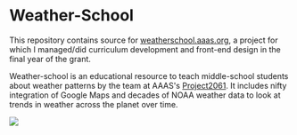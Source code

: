 # Weather-School

This repository contains source for [weatherschool.aaas.org](http://weatherschool.aaas.org/), a project for which I managed/did curriculum development and front-end design in the final year of the grant.

Weather-school is an educational resource to teach middle-school students about weather patterns by the team at AAAS's [Project2061](http://project2061.aaas.org). It includes nifty integration of Google Maps and decades of NOAA weather data to look at trends in weather across the planet over time.

![](https://github.com/kochbj/weather-school/blob/bernie/weatherschoolfrontpage.JPG)
